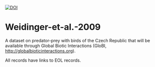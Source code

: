 [![DOI](https://zenodo.org/badge/31666291.svg)](https://zenodo.org/badge/latestdoi/31666291)

# Weidinger-et-al.-2009
A dataset on predator-prey with birds of the Czech Republic that will be available through Global Biotic Interactions (GloBI, http://globalbioticinteractions.org).

All records have links to EOL records.
